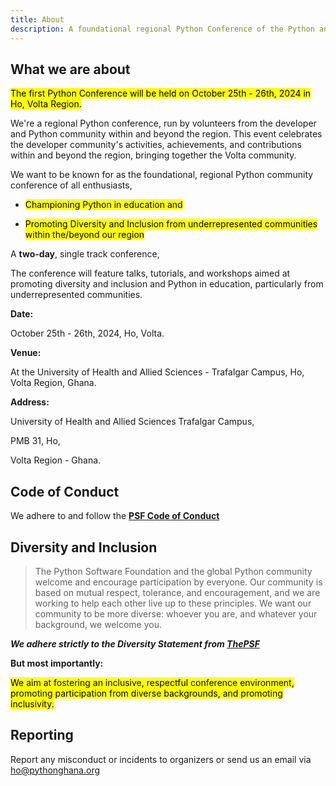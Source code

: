 ```yaml
---
title: About
description: A foundational regional Python Conference of the Python and developer community in Volta.
---
```


## What we are about

<mark>The first Python Conference will be held on October 25th - 26th, 2024 in Ho, Volta Region.</mark>

We're a regional Python conference, run by volunteers from the developer and Python community within and beyond the region. This event celebrates the developer community's activities, achievements, and contributions within and beyond the region, bringing together the Volta community.

<!-- A regional Python conference by the people of Volta from the Python Ho community and run by volunteers from the Python community in Ho and Volta. This event aims to bring together the developer community under one umbrella within and beyond the region to celebrate the community’s activities, achievements, and the general contributors at large. -->

We want to be known for as the foundational, regional Python community conference of all enthusiasts,

- <mark>Championing Python in education and</mark>

- <mark>Promoting Diversity and Inclusion from underrepresented communities within the/beyond our region</mark>

<!-- Leveraging the idea of raising internal funds to support in-house activities to become less reliant on external funds in the near future. -->

<!-- A **two-day** track gathering of talks and tutorials/workshops aimed at promoting diversity and inclusion, Python in education, and promoting the use, leverage, and adoption of the Python programming language from underrepresented communities/regions. -->

A **two-day**, single track conference,

The conference will feature talks, tutorials, and workshops aimed at promoting diversity and inclusion and Python in education, particularly from underrepresented communities.

**Date:**  

October 25th - 26th, 2024, Ho, Volta.

**Venue:**  

At the University of Health and Allied Sciences - Trafalgar Campus, Ho, Volta Region, Ghana.

**Address:**

University of Health and Allied Sciences Trafalgar Campus,

PMB 31, Ho,

Volta Region - Ghana.

## Code of Conduct

We adhere to and follow the <a href="https://policies.python.org/python.org/code-of-conduct/" target="_blank">**PSF Code of Conduct**</a>

## Diversity and Inclusion

> The Python Software Foundation and the global Python community welcome and encourage participation by everyone. Our community is based on mutual respect, tolerance, and encouragement, and we are working to help each other live up to these principles. We want our community to be more diverse: whoever you are, and whatever your background, we welcome you.

***We adhere strictly to the Diversity Statement from [ThePSF](https://www.python.org/psf/diversity/)***

**But most importantly:**

<mark>We aim at fostering an inclusive, respectful conference environment, promoting participation from diverse backgrounds, and promoting inclusivity.</mark>

## Reporting

Report any misconduct or incidents to organizers or send us an email via [ho@pythonghana.org](mailto:ho@pythonghana.org)
